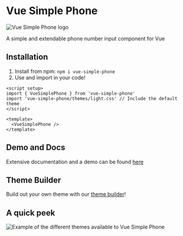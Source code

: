 # Vue Simple Phone

<img alt="Vue Simple Phone logo" src="https://bjorntheprogrammer.github.io/vue-simple-phone/images/logo.png"/>

A simple and extendable phone number input component for Vue

## Installation

1. Install from npm: `npm i vue-simple-phone`
2. Use and import in your code!

```vue
<script setup>
import { VueSimplePhone } from 'vue-simple-phone'
import 'vue-simple-phone/themes/light.css' // Include the default theme
</script>

<template>
  <VueSimplePhone />
</template>
```

## Demo and Docs

Extensive documentation and a demo can be found [here](https://bjorntheprogrammer.github.io/vue-simple-phone/)

## Theme Builder

Build out your own theme with our [theme builder](https://bjorntheprogrammer.github.io/vue-simple-phone/usage/theme-builder)!

## A quick peek

![Example of the different themes available to Vue Simple Phone](https://bjorntheprogrammer.github.io/vue-simple-phone/images/examples.png)

